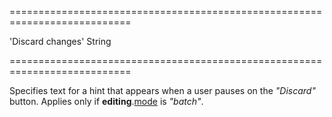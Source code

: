 ===========================================================================
<!--default-->'Discard changes'<!--/default-->
<!--type-->String<!--/type-->
===========================================================================

<!--shortDescription-->
Specifies text for a hint that appears when a user pauses on the *"Discard"* button. Applies only if **editing**.[mode]({basewidgetpath}/Configuration/editing/#mode) is *"batch"*.
<!--/shortDescription-->

<!--fullDescription-->

<!--/fullDescription-->